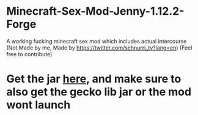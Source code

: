 # Minecraft-Sex-Mod-Jenny-1.12.2-Forge
A working fucking minecraft sex mod which includes actual intercourse (Not Made by me, Made by https://twitter.com/schnurri_tv?lang=en) (Feel free to contribute)
# Get the jar [here](https://github.com/Napoleon-ZoomberParts/Minecraft-Sex-Mod-Jenny-1.12.2-Forge/releases/tag/1.0.0), and make sure to also get the gecko lib jar or the mod wont launch


